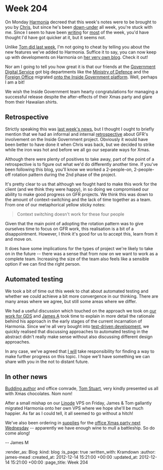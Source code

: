 Week 204
========

On Monday [Harmonia][] decreed that this week's notes were to be brought to you by [Chris][], but since he's been [down-under][] all week, you're stuck with me. Since I seem to have been [writing][using-harmonia-with-freeagent] for [most][stronger-teams-through-chaos] of the week, you'd have thought I'd have got quicker at it, but it seems not.

Unlike [Tom did last week][week-203], I'm not going to cheat by telling you about the new features we've added to Harmonia. Suffice it to say, you can now keep up with developments on Harmonia on [her very own blog][harmonia-blog]. Check it out!

Nor am I going to tell you how great it is that our friends at the [Government Digital Service][GDS] got big departments like the [Ministry of Defence][] and the [Foreign Office][] migrated [onto the Inside Government platform][11-more-organisations-join-gov-uk]. Well, perhaps I am a bit!

We wish the Inside Government team hearty congratulations for managing a successful release despite the after-effects of their Xmas party and glare from their Hawaiian shirts.

## Retrospective

Strictly speaking this was [last week's news][week-203], but I thought I ought to briefly mention that we had an informal and internal [retrospective][] about GFR's involvement on the Inside Government project. Obviously it would have been better to have done it when Chris was back, but we decided to strike while the iron was hot and before we all go our separate ways for Xmas.

Although there were plenty of positives to take away, part of the point of a retrospective is to figure out what we'd do differently another time. If you've been following this blog, you'll know we worked a 2-people-on, 2-people-off rotation pattern during the 2nd phase of the project.

It's pretty clear to us that although we fought hard to make this work for the client (and we think they were happy), in so doing we compromised our ability to make good progress on GFR projects. We think this was down to the amount of context-switching and the lack of time together as a team. From one of our metaphorical yellow sticky notes:

> Context switching doesn't work for these four people

Given that the main point of adopting the rotation pattern was to give ourselves time to focus on GFR work, this realisation is a bit of a disappointment. However, I think it's good for us to accept this, learn from it and move on.

It does have some implications for the types of project we're likely to take on in the future -- there was a sense that from now on we want to work as a complete team. Increasing the size of the team also feels like a sensible option if we can find the right person.

## Automated testing

We took a bit of time out this week to chat about automated testing and whether we could achieve a bit more convergence in our thinking. There are many areas where we agree, but still some areas where we differ.

We had a useful discussion which touched on the approach we took on [our work for GDS][whitehall-tests] and [James A][] took time to explain in more detail the rationale behind his approach in the early stages of the current incarnation of Harmonia. Since we're all very bought into [test-driven development][TDD], we quickly realised that discussing approaches to automated testing in the abstract didn't really make sense without also discussing different design approaches.

In any case, we've agreed that [I will][James M] take responsibility for finding a way to make further progress on this topic. I hope we'll have something we can share with you in the not to distant future.

## In other news

[Budding author][computation-book] and office comrade, [Tom Stuart][], very kindly presented us all with Xmas chocolates. Nom nom!

After a small mishap on our [Linode][] VPS on Friday, James & Tom gallantly migrated Harmonia onto her own VPS where we hope she'll be much happier. As far as I could tell, it all seemed to go without a hitch!

We've also been ordering in [supplies][ocado] for the [office Xmas party next Wednesday][office-xmas-party] -- apparently we have enough wine to mull a battleship. So do come along!

-- James M

[Harmonia]: https://harmonia.io
[Chris]: /chris-roos
[down-under]: https://maps.google.co.uk/maps?q=australia
[using-harmonia-with-freeagent]: http://harmonia.io/blog/using-harmonia-with-freeagent
[stronger-teams-through-chaos]: http://harmonia.io/blog/stronger-teams-through-chaos
[Tom]: /tom-ward
[week-203]: /week-203
[GDS]: http://digital.cabinetoffice.gov.uk/
[Ministry of Defence]: https://www.gov.uk/mod
[Foreign Office]: https://www.gov.uk/fco
[11-more-organisations-join-gov-uk]: http://digital.cabinetoffice.gov.uk/2012/12/13/11-more-organisations-join-gov-uk/
[harmonia-blog]: https://harmonia.io/blog
[James M]: /james-mead
[whitehall-tests]: https://github.com/alphagov/whitehall/tree/master/test
[James A]: /james-adam
[TDD]: http://c2.com/cgi/wiki?TestDrivenDevelopment
[GFR]: /
[retrospective]: http://en.wikipedia.org/wiki/Retrospective
[Linode]: http://www.linode.com/
[office-xmas-party]: http://lanyrd.com/2012/go-free-range-christmas-mullfest/
[ocado]: http://www.ocado.com/
[computation-book]: http://experthuman.com/computation-book
[Tom Stuart]: https://twitter.com/tomstuart

:render_as: Blog
:kind: blog
:is_page: true
:written_with: Kramdown
:author: james-mead
:created_at: 2012-12-14 15:21:00 +00:00
:updated_at: 2012-12-14 15:21:00 +00:00
:page_title: Week 204

